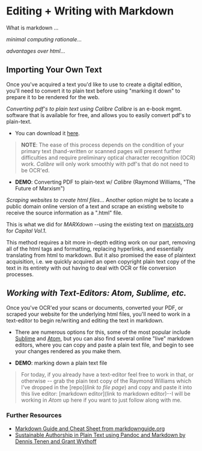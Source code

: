 # Editing + Writing with Markdown

What is markdown ...

*minimal computing rationale*...

*advantages over html*...

## Importing Your Own Text 
Once you've acquired a text you'd like to use to create a digital edition, you'll need to convert it to plain text before using "marking it down" to prepare it to be rendered for the web.

*Converting pdf's to plain text using Calibre*
*Calibre* is an e-book mgmt. software that is available for free, and allows you to easily convert pdf's to plain-text. 
* You can download it [here](https://calibre-ebook.com/).
>**NOTE**: The ease of this process depends on the condition of your primary text (hand-written or scanned pages will present further difficulties and require preliminary optical character recognition (OCR) work. *Calibre* will only work smoothly with pdf's that do not need to be OCR'ed.
* **DEMO**: Converting PDF to plain-text w/ *Calibre* (Raymond Williams, "The Future of Marxism")

*Scraping websites to create html files*...
Another option might be to locate a public domain online version of a text and scrape an existing website to receive the source information as a ".html" file.

This is what we did for *MARXdown* --using the existing text on [marxists.org](__) for *Capital Vol.1*. 

This method requires a bit more in-depth editing work on our part, removing all of the html tags and formatting, replacing hyperlinks, and essentially translating from html to markdown. But it also promised the ease of plaintext acquisition, i.e. we quickly acquired an open copyright plain text copy of the text in its entirety with out having to deal with OCR or file conversion processes.

## *Working with Text-Editors: Atom, Sublime, etc.*
Once you've OCR'ed your scans or documents, converted your PDF, or scraped your website for the underlying html files, you'll need to work in a text-editor to begin re/writing and editing the text in markdown.

* There are numerous options for this, some of the most popular include [Sublime](_) and [Atom](_), but you can also find several online "live" markdown editors, where you can copy and paste a plain text file, and begin to see your changes rendered as you make them.

* **DEMO**: marking down a plain text file
>For today, if you already have a text-editor feel free to work in that, or otherwise -- grab the plain text copy of the Raymond Williams which I've dropped in the [repo](*link to file page*) and copy and paste it into this live editor: [markdown editor](link to markdown editor)--I will be working in *Atom* up here if you want to just follow along with me. 


### Further Resources
* [Markdown Guide and Cheat Sheet from markdownguide.org](https://www.markdownguide.org/cheat-sheet/)
* [Sustainable Authorship in Plain Text using Pandoc and Markdown by Dennis Tenen and Grant Wythoff](https://programminghistorian.org/en/lessons/sustainable-authorship-in-plain-text-using-pandoc-and-markdown)
